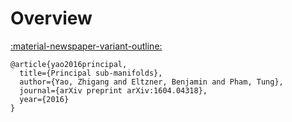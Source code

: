 # Overview

<a href="https://www.tandfonline.com/doi/abs/10.1080/01621459.2013.849199" class="btn-href">:material-newspaper-variant-outline:</a> 

```
@article{yao2016principal,
  title={Principal sub-manifolds},
  author={Yao, Zhigang and Eltzner, Benjamin and Pham, Tung},
  journal={arXiv preprint arXiv:1604.04318},
  year={2016}
}
```